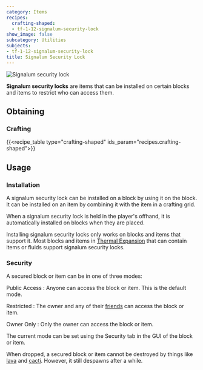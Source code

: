 ```yaml
---
category: Items
recipes:
  crafting-shaped:
  - tf-1-12-signalum-security-lock
show_image: false
subcategory: Utilities
subjects:
- tf-1-12-signalum-security-lock
title: Signalum Security Lock
---
```


![Signalum security lock](/images/docs/1.12/thermal-foundation/signalum-security-lock.png)


**Signalum security locks** are items that can be installed on certain blocks
and items to restrict who can access them.


Obtaining
---------

### Crafting
{{<recipe_table type="crafting-shaped" ids_param="recipes.crafting-shaped">}}


Usage
-----

### Installation
A signalum security lock can be installed on a block by using it on the block.
It can be installed on an item by combining it with the item in a crafting grid.

When a signalum security lock is held in the player's offhand, it is
automatically installed on blocks when they are placed.

Installing signalum security locks only works on blocks and items that support
it. Most blocks and items in [Thermal Expansion](../../thermal-expansion/) that
can contain items or fluids support signalum security locks.

### Security
A secured block or item can be in one of three modes:

Public Access
: Anyone can access the block or item. This is the default mode.

Restricted
: The owner and any of their [friends](../../cofh-core/friend-list/) can access the block
or item.

Owner Only
: Only the owner can access the block or item.

The current mode can be set using the Security tab in the GUI of the block or
item.

When dropped, a secured block or item cannot be destroyed by things like
[lava](https://minecraft.gamepedia.com/Lava) and
[cacti](https://minecraft.gamepedia.com/Cactus). However, it still despawns
after a while.
